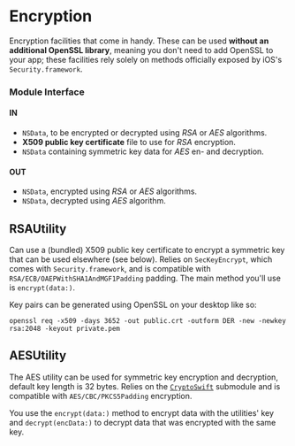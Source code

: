 Encryption
==========

Encryption facilities that come in handy.
These can be used **without an additional OpenSSL library**, meaning you don't need to add OpenSSL to your app; these facilities rely solely on methods officially exposed by iOS's `Security.framework`.

### Module Interface

#### IN
- `NSData`, to be encrypted or decrypted using _RSA_ or _AES_ algorithms.
- **X509 public key certificate** file to use for _RSA_ encryption.
- `NSData` containing symmetric key data for _AES_ en- and decryption.

#### OUT
- `NSData`, encrypted using _RSA_ or _AES_ algorithms.
- `NSData`, decrypted using _AES_ algorithm.

RSAUtility
----------

Can use a (bundled) X509 public key certificate to encrypt a symmetric key that can be used elsewhere (see below).
Relies on `SecKeyEncrypt`, which comes with `Security.framework`, and is compatible with `RSA/ECB/OAEPWithSHA1AndMGF1Padding` padding.
The main method you'll use is `encrypt(data:)`.

Key pairs can be generated using OpenSSL on your desktop like so:

```
openssl req -x509 -days 3652 -out public.crt -outform DER -new -newkey rsa:2048 -keyout private.pem
```


AESUtility
----------

The AES utility can be used for symmetric key encryption and decryption, default key length is 32 bytes.
Relies on the [`CryptoSwift`](https://github.com/krzyzanowskim/CryptoSwift) submodule and is compatible with `AES/CBC/PKCS5Padding` encryption.

You use the `encrypt(data:)` method to encrypt data with the utilities' key and `decrypt(encData:)` to decrypt data that was encrypted with the same key.

